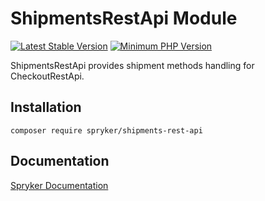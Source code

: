 # ShipmentsRestApi Module
[![Latest Stable Version](https://poser.pugx.org/spryker/shipments-rest-api/v/stable.svg)](https://packagist.org/packages/spryker/shipments-rest-api)
[![Minimum PHP Version](https://img.shields.io/badge/php-%3E%3D%208.3-8892BF.svg)](https://php.net/)

ShipmentsRestApi provides shipment methods handling for CheckoutRestApi.

## Installation

```
composer require spryker/shipments-rest-api
```

## Documentation

[Spryker Documentation](https://docs.spryker.com)
